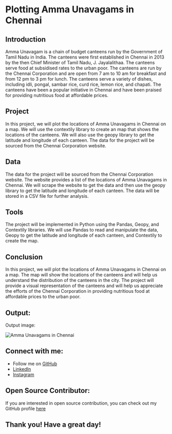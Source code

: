 # Plotting Amma Unavagams in Chennai

## Introduction

Amma Unavagam is a chain of budget canteens run by the Government of Tamil Nadu in India. The canteens were first established in Chennai in 2013 by the then Chief Minister of Tamil Nadu, J. Jayalalithaa. The canteens serve food at subsidised rates to the urban poor. The canteens are run by the Chennai Corporation and are open from 7 am to 10 am for breakfast and from 12 pm to 3 pm for lunch. The canteens serve a variety of dishes, including idli, pongal, sambar rice, curd rice, lemon rice, and chapati. The canteens have been a popular initiative in Chennai and have been praised for providing nutritious food at affordable prices.

## Project

In this project, we will plot the locations of Amma Unavagams in Chennai on a map. We will use the contextily library to create an map that shows the locations of the canteens. We will also use the geopy library to get the latitude and longitude of each canteen. The data for the project will be sourced from the Chennai Corporation website.

## Data

The data for the project will be sourced from the Chennai Corporation website. The website provides a list of the locations of Amma Unavagams in Chennai. We will scrape the website to get the data and then use the geopy library to get the latitude and longitude of each canteen. The data will be stored in a CSV file for further analysis.

## Tools

The project will be implemented in Python using the Pandas, Geopy, and Contextily libraries. We will use Pandas to read and manipulate the data, Geopy to get the latitude and longitude of each canteen, and Contextily to create the map.

## Conclusion

In this project, we will plot the locations of Amma Unavagams in Chennai on a map. The map will show the locations of the canteens and will help us understand the distribution of the canteens in the city. The project will provide a visual representation of the canteens and will help us appreciate the efforts of the Chennai Corporation in providing nutritious food at affordable prices to the urban poor.

## Output:

Output image:

![Amma Unavagams in Chennai](https://github.com/devavinothm/chennai-amma-unavagam/blob/main/hotel_locations_map.png)

## Connect with me:

- Follow me on [GitHub](https://github.com/devavinothm/)
- [LinkedIn](https://www.linkedin.com/in/devavinothm/)
- [Instagram](https://www.instagram.com/devavinoth_/)

## Open Source Contributor:

If you are interested in open source contribution, you can check out my GitHub profile [here](https://github.com/devavinothm/)

## Thank you! Have a great day!